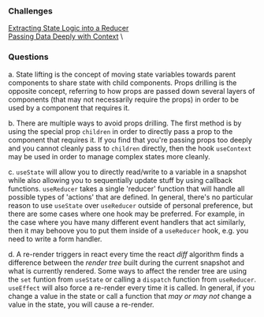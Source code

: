 ### Challenges
[Extracting State Logic into a Reducer](extracting-state/readme.md) \
[Passing Data Deeply with Context](passing-data/readme.md) \

### Questions
a. State lifting is the concept of moving state variables towards parent components to share state with child components. Props drilling is the opposite concept, referring to how props are passed down several layers of components (that may not necessarily require the props) in order to be used by a component that requires it.

b. There are multiple ways to avoid props drilling. The first method is by using the special prop `children` in order to directly pass a prop to the component that requires it. If you find that you're passing props too deeply and you cannot cleanly pass to `children` directly, then the hook `useContext` may be used in order to manage complex states more cleanly.

c. `useState` will allow you to directly read/write to a variable in a snapshot while also allowing you to sequentially update stuff by using callback functions. `useReducer` takes a single 'reducer' function that will handle all possible types of 'actions' that are defined. In general, there's no particular reason to use `useState` over `useReducer` outside of personal preference, but there are some cases where one hook may be preferred. For example, in the case where you have many different event handlers that act similarly, then it may behoove you to put them inside of a `useReducer` hook, e.g. you need to write a form handler.

d. A re-render triggers in react every time the react *diff* algorithm finds a difference between the *render tree* built during the current snapshot and what is currently rendered. Some ways to affect the render tree are using the `set` funtion from `useState` or calling a `dispatch` function from `useReducer`. `useEffect` will also force a re-render every time it is called. In general, if you change a value in the state or call a function that *may or may not* change a value in the state, you will cause a re-render.
